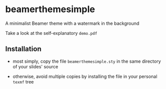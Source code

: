 # beamerthemesimple

A minimalist Beamer theme with a watermark in the background

Take a look at the self-explanatory `demo.pdf`

## Installation

- most simply, copy the file `beamerthemesimple.sty` in the same directory of your slides' source

- otherwise, avoid multiple copies by installing the file in your personal `texmf` tree
